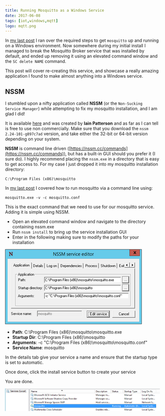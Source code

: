 ```yaml
---
title: Running Mosquitto as a Windows Service
date: 2017-06-08
tags: [iot,windows,mqtt]
logo: mqtt.png
---
```


In [my last post](/blog/2017/2017-06-07/post/) I ran over the required steps to get `mosquitto` up and running on a Windows environment. Now somewhere during my initial install I managed to break the Mosquitto Broker service that was installed by default, and ended up removing it using an elevated command window and the `SC delete NAME` command.

This post will cover re-creating this service, and showcase a really amazing application I found to make almost anything into a Windows service.

## NSSM
I stumbled upon a nifty application called **NSSM** (or the `Non-Sucking Service Manager`) while attempting to fix my mosquitto installation, and I am glad I did!

It is available [here](https://nssm.cc/download) and was created by **Iain Patterson** and as far as I can tell is free to use non commercially. Make sure that you download the `nssm 2.24-101-g897c7ad` version, and take either the 32-bit or 64-bit version depending on your system.

**NSSM** is command line driven ([https://nssm.cc/commands](https://nssm.cc/commands)), but has a built-in GUI should you prefer it (I sure do). I highly recommend placing the `nssm.exe` in a directory that is easy to get access to. For my case I just dropped it into my mosquitto installation directory:

```
C:\Program Files (x86)\mosquitto
```

In [my last post](/blog/2017/2017-06-07/post/) I covered how to run mosquitto via a command line using:

```
mosquitto.exe -v -c mosquitto.conf
```

This is the exact command that we need to use for our mosquitto service. Adding it is simple using NSSM.

- Open an elevated command window and navigate to the directory containing nssm.exe
- Run `nssm install` to bring up the service installation GUI
- Enter in the following making sure to modify the paths for your installation

<img src="./001.png" alt="">

- **Path**: C:\Program Files (x86)\mosquitto\mosquitto.exe
- **Startup Dir**: C:\Program Files (x86)\mosquitto
- **Arguments**: -c "C:\Program Files (x86)\mosquitto\mosquitto.conf"
- **Service Name**: mosquitto

In the details tab give your service a name and ensure that the startup type is set to automatic.

Once done, click the install service button to create your service

You are done.

<img src="./002.png" alt="">

